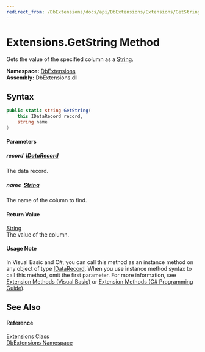 ```yaml
---
redirect_from: /DbExtensions/docs/api/DbExtensions/Extensions/GetString.html
---
```


Extensions.GetString Method
===========================
Gets the value of the specified column as a [String][1].
  
**Namespace:** [DbExtensions][2]  
**Assembly:** DbExtensions.dll

Syntax
------

```csharp
public static string GetString(
	this IDataRecord record,
	string name
)
```

#### Parameters

##### *record*  [IDataRecord][3]
The data record.

##### *name*  [String][1]
The name of the column to find.

#### Return Value
[String][1]  
The value of the column.
#### Usage Note
In Visual Basic and C#, you can call this method as an instance method on any object of type [IDataRecord][3]. When you use instance method syntax to call this method, omit the first parameter. For more information, see [Extension Methods (Visual Basic)][4] or [Extension Methods (C# Programming Guide)][5].

See Also
--------

#### Reference
[Extensions Class][6]  
[DbExtensions Namespace][2]  

[1]: https://learn.microsoft.com/dotnet/api/system.string
[2]: ../README.md
[3]: https://learn.microsoft.com/dotnet/api/system.data.idatarecord
[4]: https://docs.microsoft.com/dotnet/visual-basic/programming-guide/language-features/procedures/extension-methods
[5]: https://docs.microsoft.com/dotnet/csharp/programming-guide/classes-and-structs/extension-methods
[6]: README.md